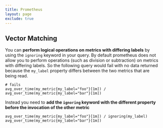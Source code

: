 ```yaml
---
title: Prometheus
layout: page
exclude: true
---
```


## Vector Matching

You can **perform logical operations on metrics with differing labels** by using the `ignoring` keyword in your query. By default prometheus does not allow you to perform operations (such as division or subtraction) on metrics with differing labels. So the following query would fail with no data returned because the `my_label` property differs between the two metrics that are being read.
```
# fails
avg_over_time(my_metric{my_label="foo"}[1m]) / avg_over_time(my_metric{my_label="bar"}[1m]) 
```

Instead you need to **add the `ignoring` keyword with the different property before the invocation of the other metric**
```
avg_over_time(my_metric{my_label="foo"}[1m]) / ignoring(my_label) avg_over_time(my_metric{my_label="bar"}[1m]) 

```